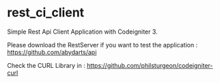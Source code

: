 # rest_ci_client
Simple Rest Api Client Application with Codeigniter 3.

Please download the RestServer if you want to test the application : https://github.com/abydarts/api

Check the CURL Library in : https://github.com/philsturgeon/codeigniter-curl
